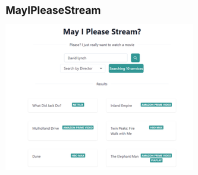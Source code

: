 # MayIPleaseStream

![alt text](https://github.com/JakobSchauser/MayIPleaseStream/blob/main/screenshot1.PNG?raw=true)
